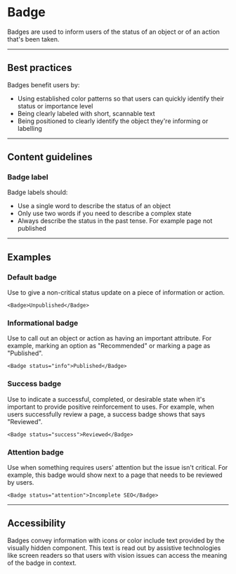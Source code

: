 # Badge

Badges are used to inform users of the status of an object or of an action that's been taken.

---

## Best practices

Badges benefit users by:

- Using established color patterns so that users can quickly identify their status or importance level
- Being clearly labeled with short, scannable text
- Being positioned to clearly identify the object they're informing or labelling

---

## Content guidelines

### Badge label

Badge labels should:

- Use a single word to describe the status of an object
- Only use two words if you need to describe a complex state
- Always describe the status in the past tense. For example page not published

---

## Examples

### Default badge

Use to give a non-critical status update on a piece of information or action.

```vue
<Badge>Unpublished</Badge>
```

### Informational badge

Use to call out an object or action as having an important attribute. For example, marking an option as "Recommended" or
marking a page as "Published".

```vue
<Badge status="info">Published</Badge>
```

### Success badge

Use to indicate a successful, completed, or desirable state when it's important to provide positive reinforcement to
uses. For example, when users successfully review a page, a success badge shows that says "Reviewed".

```vue
<Badge status="success">Reviewed</Badge>
```

### Attention badge

Use when something requires users' attention but the issue isn't critical. For example, this badge would show next to
a page that needs to be reviewed by users.

```vue
<Badge status="attention">Incomplete SEO</Badge>
```

---

## Accessibility

Badges convey information with icons or color include text provided by the visually hidden component. This text is read
out by assistive technologies like screen readers so that users with vision issues can access the meaning of the badge
in context.
